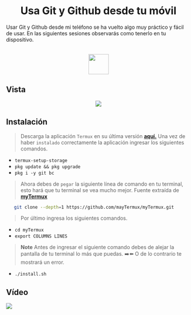 <h1 align="center">Usa Git y Github desde tu móvil</h1>

<p>Usar Git y Github desde mi teléfono se ha vuelto algo muy práctico y fácil de usar. En las siguientes sesiones observarás como tenerlo en tu dispositivo.</p>

<div align="center" style="display: inline_block"><br>
 <img height="55" width="55" src="https://cdn.jsdelivr.net/gh/devicons/devicon/icons/git/git-plain.svg" />        
</div> 


## Vista        

<div align="center">
<img src="https://i.postimg.cc/q73K5Nvz/IMG-20220910-193721.jpg">
</div>

## Instalación 

> Descarga la aplicación `Termux` en su última versión **[aquí.](https://f-droid.org/packages/com.termux/)**
> Una vez de haber `instalado` correctamente la aplicación ingresar los siguientes comandos.

  
 - `termux-setup-storage`
 - `pkg update && pkg upgrade`
 - `pkg i -y git bc`

>  Ahora debes de `pegar` la siguiente línea de comando en tu terminal, esto hará que tu terminal se vea mucho mejor.
   Fuente extraída de **[myTermux](https://github.com/mayTermux/myTermux)**

```bash
   git clone --depth=1 https://github.com/mayTermux/myTermux.git
```
> Por último ingresa los siguientes comandos.
- `cd myTermux`
- `export COLUMNS LINES`
> **Note**
> Antes de ingresar el siguiente comando debes de alejar la pantalla de tu terminal lo más que puedas. ➡️⬅️ O de lo contrario te mostrará un error.
- `./install.sh`

## Vídeo
<a href="https://vm.tiktok.com/ZMNEqUk5N/" target="_blank"><img src="https://img.shields.io/badge/TikTok-000000?style=for-the-badge&logo=tiktok&logoColor=white" target="_blank"></a>


